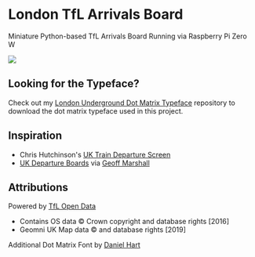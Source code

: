 # London TfL Arrivals Board

Miniature Python-based TfL Arrivals Board Running via Raspberry Pi Zero W

![](assets/img/train-approaching.gif)

## Looking for the Typeface?
Check out my [London Underground Dot Matrix Typeface](https://github.com/petykowski/London-Underground-Dot-Matrix-Typeface) repository to download the dot matrix typeface used in this project.

## Inspiration
* Chris Hutchinson's [UK Train Departure Screen](https://github.com/chrishutchinson/train-departure-screen)
* [UK Departure Boards](https://ukdepartureboards.co.uk/) via [Geoff Marshall](https://www.youtube.com/watch?v=EgLGKjj3GwI)

## Attributions
Powered by [TfL Open Data](https://api.tfl.gov.uk)
* Contains OS data © Crown copyright and database rights [2016]
* Geomni UK Map data © and database rights [2019]

Additional Dot Matrix Font by [Daniel Hart](https://github.com/DanielHartUK/Dot-Matrix-Typeface)